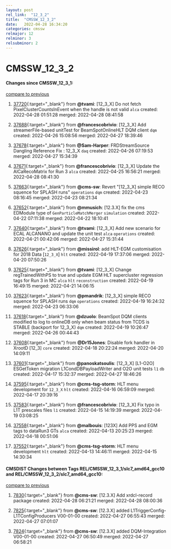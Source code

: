 ```yaml
---
layout: post
rel_link:  "12_3_2"
title:  "CMSSW_12_3_2"
date:   2022-04-28 16:34:20
categories: cmssw
relmajor: 12
relminor: 3
relsubminor: 2
---
```


# CMSSW_12_3_2
#### Changes since CMSSW_12_3_1:
[compare to previous](https://github.com/cms-sw/cmssw/compare/CMSSW_12_3_1...CMSSW_12_3_2)



1. [37720](http://github.com/cms-sw/cmssw/pull/37720){:target="_blank"}  from **@tvami**: [12_3_X] Do not fetch PixelClusterCountsInEvent when the handle is not valid `alca` created: 2022-04-28 01:51:28 merged: 2022-04-28 08:41:58

2. [37688](http://github.com/cms-sw/cmssw/pull/37688){:target="_blank"}  from **@francescobrivio**: [12_3_X] Add streamerFile-based unitTest for BeamSpotOnlineHLT DQM client `dqm` created: 2022-04-26 15:08:56 merged: 2022-04-27 18:39:46

3. [37678](http://github.com/cms-sw/cmssw/pull/37678){:target="_blank"}  from **@Sam-Harper**: FRDStreamSource Dangling Reference Fix : 12_3_X `daq` created: 2022-04-26 07:19:53 merged: 2022-04-27 15:34:39

4. [37671](http://github.com/cms-sw/cmssw/pull/37671){:target="_blank"}  from **@francescobrivio**: [12_3_X] Update the AlCaRecoMatrix for Run 3 `alca` created: 2022-04-25 16:56:21 merged: 2022-04-28 08:41:30

5. [37663](http://github.com/cms-sw/cmssw/pull/37663){:target="_blank"}  from **@cms-sw**: Revert "[12_3_X] simple RECO squence for SPLASH runs" `operations` `dqm` created: 2022-04-23 08:16:45 merged: 2022-04-23 08:21:34

6. [37652](http://github.com/cms-sw/cmssw/pull/37652){:target="_blank"}  from **@mmusich**: [12.3.X] fix the cms EDModule type of `GenParticleMatchMerger` `simulation` created: 2022-04-22 07:11:38 merged: 2022-04-22 18:10:41

7. [37640](http://github.com/cms-sw/cmssw/pull/37640){:target="_blank"}  from **@tvami**: [12_3_X] Add new scenario for ECAL ALCANANO and update the unit test `alca` `operations` created: 2022-04-21 00:42:06 merged: 2022-04-27 15:31:44

8. [37626](http://github.com/cms-sw/cmssw/pull/37626){:target="_blank"}  from **@missirol**: add HLT-EGM customisation for 2018 Data [`12_3_X`] `hlt` created: 2022-04-19 17:37:06 merged: 2022-04-20 07:50:26

9. [37625](http://github.com/cms-sw/cmssw/pull/37625){:target="_blank"}  from **@tvami**: [12_3_X] Change regTrainedWithPS to true and update EGM HLT supercluster regression tags for Run 3 in MC `alca` `hlt` `reconstruction` created: 2022-04-19 16:49:15 merged: 2022-04-21 14:06:15

10. [37623](http://github.com/cms-sw/cmssw/pull/37623){:target="_blank"}  from **@pmandrik**: [12_3_X] simple RECO squence for SPLASH runs `dqm` `operations` created: 2022-04-19 16:24:32 merged: 2022-04-23 06:33:06

11. [37618](http://github.com/cms-sw/cmssw/pull/37618){:target="_blank"}  from **@dzuolo**: BeamSpot DQM clients modified to log to onlineDB only when beam status from TCDS is STABLE (backport for 12_3_X) `dqm` created: 2022-04-19 10:26:47 merged: 2022-04-26 00:44:43

12. [37608](http://github.com/cms-sw/cmssw/pull/37608){:target="_blank"}  from **@Dr15Jones**: Disable fork handler in XrootD [12_3] `core` created: 2022-04-18 20:22:24 merged: 2022-04-20 14:09:11

13. [37601](http://github.com/cms-sw/cmssw/pull/37601){:target="_blank"}  from **@panoskatsoulis**: [12_3_X] [L1-O2O] ESGetToken migration L1CondDBPayloadWriter and O2O unit tests `l1` `db` created: 2022-04-17 15:32:37 merged: 2022-04-27 18:46:26

14. [37595](http://github.com/cms-sw/cmssw/pull/37595){:target="_blank"}  from **@cms-tsg-storm**: HLT menu development for `12_3_X` `hlt` created: 2022-04-16 06:59:09 merged: 2022-04-17 20:39:16

15. [37583](http://github.com/cms-sw/cmssw/pull/37583){:target="_blank"}  from **@francescobrivio**: [12_3_X] Fix typo in L1T prescales files `l1` created: 2022-04-15 14:19:39 merged: 2022-04-19 03:08:25

16. [37558](http://github.com/cms-sw/cmssw/pull/37558){:target="_blank"}  from **@malbouis**: [123X] Add PPS and EGM tags to dataRun3 GTs `alca` created: 2022-04-13 20:25:23 merged: 2022-04-18 00:51:06

17. [37552](http://github.com/cms-sw/cmssw/pull/37552){:target="_blank"}  from **@cms-tsg-storm**: HLT menu development `hlt` created: 2022-04-13 14:46:11 merged: 2022-04-15 14:30:34

#### CMSDIST Changes between Tags REL/CMSSW_12_3_1/slc7_amd64_gcc10 and REL/CMSSW_12_3_2/slc7_amd64_gcc10:
[compare to previous](https://github.com/cms-sw/cmsdist/compare/REL/CMSSW_12_3_1/slc7_amd64_gcc10...REL/CMSSW_12_3_2/slc7_amd64_gcc10)



1. [7830](http://github.com/cms-sw/cmsdist/pull/7830){:target="_blank"}  from **@cms-sw**: [12.3.X] Add xrdcl-record package created: 2022-04-28 06:21:21 merged: 2022-04-28 08:00:36

2. [7825](http://github.com/cms-sw/cmsdist/pull/7825){:target="_blank"}  from **@cms-sw**: [12.3.X] added L1TriggerConfig-L1TConfigProducers V00-01-00 created: 2022-04-27 06:55:43 merged: 2022-04-27 07:01:07

3. [7824](http://github.com/cms-sw/cmsdist/pull/7824){:target="_blank"}  from **@cms-sw**: [12.3.X] added DQM-Integration V00-01-00 created: 2022-04-27 06:50:49 merged: 2022-04-27 06:58:21
